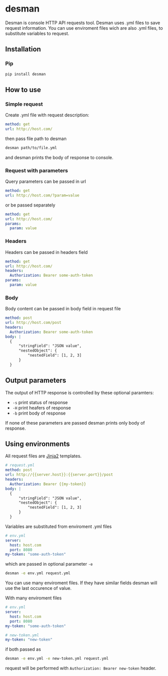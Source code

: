 # desman
Desman is console HTTP API requests tool. Desman uses .yml files to save request information. You can use enviroment files wich are also .yml files, to substitute variables to request.

## Installation
### Pip
```sh
pip install desman
```

## How to use
### Simple request
Create .yml file with request description:
```yml
method: get
url: http://host.com/
```

then pass file path to desman
```sh
desman path/to/file.yml
```

and desman prints the body of response to console.

### Request with parameters
Query parameters can be passed in url
```yml
method: get
url: http://host.com/?param=value
```
or be passed separately
```yml
method: get
url: http://host.com/
params:
  param: value
```

### Headers
Headers can be passed in headers field
```yml
method: get
url: http://host.com/
headers:
  Authorization: Bearer some-auth-token
params:
  param: value
```

### Body
Body content can be passed in body field in request file
```yml
method: post
url: http://host.com/post
headers:
  Authorization: Bearer some-auth-token
body: |
  {
      "stringField": "JSON value",
      "nestedObject": {
          "nestedField": [1, 2, 3]
      }
  }
```

## Output parameters
The output of HTTP response is controlled by these optional paramters:
- `-s` print status of response
- `-H` print heafers of response
- `-b` print body of response

If none of these parameters are passed desman prints only body of response.

## Using environments
All request files are [Jinja2](http://jinja.pocoo.org/) templates.

```yml
# request.yml
method: post
url: http://{{server.host}}:{{server.port}}/post
headers:
  Authorization: Bearer {{my-token}}
body: |
  {
      "stringField": "JSON value",
      "nestedObject": {
          "nestedField": [1, 2, 3]
      }
  }
```

Variables are substituted from enviroment .yml files

```yml
# env.yml
server:
  host: host.com
  port: 8080
my-token: "some-auth-token"
```

which are passed in optional parameter `-e`

```sh
desman -e env.yml request.yml
```

You can use many enviroment files. If they have similar fields desman will use the last occurence of value.

With many enviroment files

```yml
# env.yml
server:
  host: host.com
  port: 8080
my-token: "some-auth-token"
```

```yml
# new-token.yml
my-token: "new-token"
```

if both passed as

```sh
desman -e env.yml -e new-token.yml request.yml
```

request will be performed with `Authorization: Bearer new-token` header.
